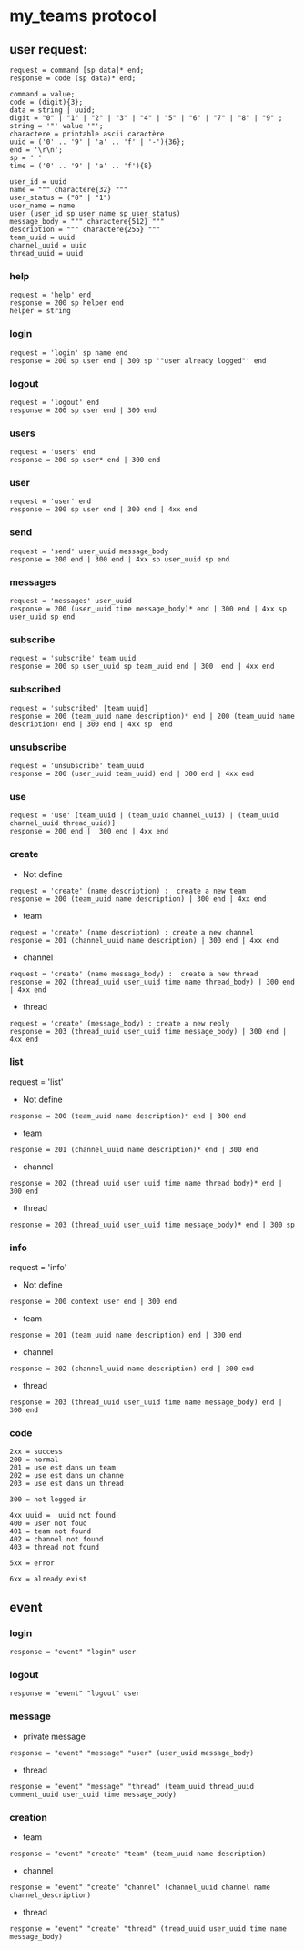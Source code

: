 # my_teams protocol
## user request:

```
request = command [sp data]* end;
response = code (sp data)* end;
```

```
command = value;
code = (digit){3};
data = string | uuid;
digit = "0" | "1" | "2" | "3" | "4" | "5" | "6" | "7" | "8" | "9" ;
string = '"' value '"';
charactere = printable ascii caractère
uuid = ('0' .. '9' | 'a' .. 'f' | '-'){36};
end = '\r\n';
sp = ' '
time = ('0' .. '9' | 'a' .. 'f'){8}

user_id = uuid
name = """ charactere{32} """
user_status = ("0" | "1")
user_name = name
user (user_id sp user_name sp user_status)
message_body = """ charactere{512} """
description = """ charactere{255} """
team_uuid = uuid
channel_uuid = uuid
thread_uuid = uuid
```

### help
```
request = 'help' end
response = 200 sp helper end
helper = string
```

### login
```
request = 'login' sp name end
response = 200 sp user end | 300 sp '"user already logged"' end
```

### logout
```
request = 'logout' end
response = 200 sp user end | 300 end
```

### users
```
request = 'users' end
response = 200 sp user* end | 300 end
```

### user
```
request = 'user' end
response = 200 sp user end | 300 end | 4xx end
```

### send
```
request = 'send' user_uuid message_body
response = 200 end | 300 end | 4xx sp user_uuid sp end 
```

### messages
```
request = 'messages' user_uuid
response = 200 (user_uuid time message_body)* end | 300 end | 4xx sp user_uuid sp end
```

### subscribe
```
request = 'subscribe' team_uuid
response = 200 sp user_uuid sp team_uuid end | 300  end | 4xx end
```

### subscribed
```
request = 'subscribed' [team_uuid]
response = 200 (team_uuid name description)* end | 200 (team_uuid name description) end | 300 end | 4xx sp  end
```

### unsubscribe
```
request = 'unsubscribe' team_uuid
response = 200 (user_uuid team_uuid) end | 300 end | 4xx end
```

### use 
```
request = 'use' [team_uuid | (team_uuid channel_uuid) | (team_uuid channel_uuid thread_uuid)]
response = 200 end |  300 end | 4xx end
```

### create
- Not define
```
request = 'create' (name description) :  create a new team
response = 200 (team_uuid name description) | 300 end | 4xx end
```
- team 
```
request = 'create' (name description) : create a new channel
response = 201 (channel_uuid name description) | 300 end | 4xx end
```
- channel
```
request = 'create' (name message_body) :  create a new thread
response = 202 (thread_uuid user_uuid time name thread_body) | 300 end | 4xx end
```
- thread
```
request = 'create' (message_body) : create a new reply
response = 203 (thread_uuid user_uuid time message_body) | 300 end | 4xx end
```

### list
request = 'list' 
- Not define
```
response = 200 (team_uuid name description)* end | 300 end
```
- team 
```
response = 201 (channel_uuid name description)* end | 300 end
```
- channel
```
response = 202 (thread_uuid user_uuid time name thread_body)* end | 300 end

```
- thread
```
response = 203 (thread_uuid user_uuid time message_body)* end | 300 sp 
```

### info
request = 'info' 
- Not define
```
response = 200 context user end | 300 end
```
- team
```
response = 201 (team_uuid name description) end | 300 end
```

- channel
```
response = 202 (channel_uuid name description) end | 300 end
```

- thread
```
response = 203 (thread_uuid user_uuid time name message_body) end | 300 end
```

### code
```
2xx = success
200 = normal
201 = use est dans un team
202 = use est dans un channe
203 = use est dans un thread

300 = not logged in

4xx uuid =  uuid not found
400 = user not foud
401 = team not found
402 = channel not found
403 = thread not found

5xx = error

6xx = already exist

```

## event

### login
```
response = "event" "login" user
```
### logout
```
response = "event" "logout" user
```

### message
- private message
```
response = "event" "message" "user" (user_uuid message_body)
```
- thread 
```
response = "event" "message" "thread" (team_uuid thread_uuid comment_uuid user_uuid time message_body)
```

### creation
- team
```
response = "event" "create" "team" (team_uuid name description)
```

- channel
```
response = "event" "create" "channel" (channel_uuid channel name channel_description)
```

- thread
```
response = "event" "create" "thread" (tread_uuid user_uuid time name message_body)
```

